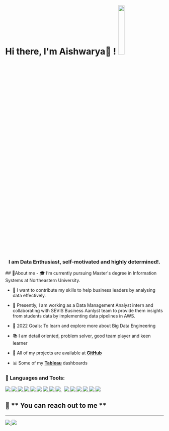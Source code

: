 # Hi there, I'm Aishwarya👋 ! <img width="20%" height="20%" src="https://user-images.githubusercontent.com/69157648/186289341-afde6a99-4298-4843-9213-ea523d5f4aba.gif" /> </h1>
<h3 align="center">I am Data Enthusiast, self-motivated and highly determined!.</h3>
## 🙋About me
- 🎓 I’m currently pursuing Master's degree in Information Systems at Northeastern University.

- 🔭 I want to contribute my skills to help business leaders by analysing data effectively.
- 🌱 Presently, I am working as a Data Management Analyst intern and collaborating with SEVIS Business Aanlyst team to provide them insights from students data by implementing data pipelines in AWS. 

- 🥅 2022 Goals: To learn and explore more about Big Data Engineering

- 📚 I am detail oriented, problem solver, good team player and keen learner

- 📖 All of my projects are available at **[GitHub](https://github.com/AishwaryaGhaytadak)**

- 📊 Some of my <a href="https://public.tableau.com/app/profile/aishwarya.ghaytadak/" target="_blank"><strong>Tableau</strong></a>  dashboards 



### 🚀 Languages and Tools:

<p align="left"> 
    <a href="https://www.rstudio.com/" target="_blank"> <img src="https://img.icons8.com/external-becris-lineal-color-becris/64/undefined/external-r-data-science-becris-lineal-color-becris.png"/> </a>
    <a href="https://www.python.org/" target="_blank"> <img src="https://img.icons8.com/fluency/48/undefined/python.png"/> </a>
    <a href="https://jupyter.org/" target="_blank"> <img src="https://img.icons8.com/fluency/48/undefined/jupyter.png"/> </a>
    <a href="https://www.tableau.com/" target="_blank"> <img src="https://img.icons8.com/color/48/undefined/tableau-software.png"/> </a>
    <a href="https://powerbi.microsoft.com/en-us/" target="_blank"> <img src="https://img.icons8.com/color/48/undefined/power-bi.png"/> </a>
    <a href="https://www.javascript.com/" target="_blank"> <img src="https://img.icons8.com/color/48/000000/javascript.png"/></a> 
    <a href="https://html.com/" target="_blank"> <img src="https://img.icons8.com/external-flaticons-flat-flat-icons/64/undefined/external-html-no-code-flaticons-flat-flat-icons-2.png"/> </a> 
    <a href="https://www.w3.org/Style/CSS/Overview.en.html" target="_blank"> <img src="https://img.icons8.com/external-flaticons-lineal-color-flat-icons/64/undefined/external-css-mobile-app-development-flaticons-lineal-color-flat-icons.png"/> </a> 
    <a style="padding-right:8px;" href="https://www.mysql.com/" target="_blank"> <img src="https://img.icons8.com/fluent/50/000000/mysql-logo.png"/> </a>
    <a href="https://www.cprogramming.com/" target="_blank"> <img src="https://img.icons8.com/color/48/undefined/c-programming.png"/> </a> 
    <a href="https://support.microsoft.com/en-us/excel" target="_blank"> <img src="https://img.icons8.com/color/48/undefined/microsoft-excel-2019--v1.png"/> </a>  
    <a href="https://www.office.com" target="_blank"> <img src="https://img.icons8.com/color/48/undefined/office-365.png"/> </a> 
    <a href="https://www.microsoft.com/en-us/microsoft-365/sharepoint/collaboration" target="_blank"> <img src="https://img.icons8.com/color/48/undefined/microsoft-sharepoint-2019.png"/> </a> 
    <a href="https://www.postman.com/" target="_blank"> <img src="https://img.icons8.com/external-tal-revivo-color-tal-revivo/48/undefined/external-postman-is-the-only-complete-api-development-environment-logo-color-tal-revivo.png"/> </a>
    <a href="https://www.https://aws.amazon.com/" target="_blank"> <img src="https://img.icons8.com/color/48/undefined/jira.png"/> </a>
</p>


## 📩 ** You can reach out to me **
<p align="left">

---
<a href = "https://www.linkedin.com/in/aishwaryaghaytadak/"> <img src="https://img.icons8.com/fluent/48/000000/linkedin.png"/> </a>
<a href = "mailto:ghaytadak.a@northeatern.edu"> <img src="https://img.icons8.com/fluency/48/undefined/email-open.png"/> </a>
</p>
